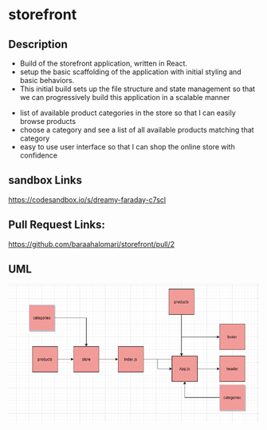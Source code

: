 # storefront

## Description



* Build of the storefront application, written in React.
* setup the basic scaffolding of the application with initial styling and basic behaviors. 
* This initial build sets up the file structure and state management so that we can progressively build this application in a scalable manner



- list of available product categories in the store so that I can easily browse products
- choose a category and see a list of all available products matching that category
- easy to use user interface so that I can shop the online store with confidence

## sandbox Links

https://codesandbox.io/s/dreamy-faraday-c7scl

## Pull Request Links: 

https://github.com/baraahalomari/storefront/pull/2


## UML

![UML](./31.png)
